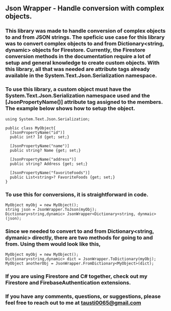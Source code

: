 ## Json Wrapper - Handle conversion with complex objects.
### This library was made to handle conversion of complex objects to and from JSON strings.  The speficic use case for this library was to convert complex objects to and from Dictionary<string, dynamic> objects for Firestore.  Currently, the Firestore conversion methods in the documentation require a lot of setup and general knowledge to create custom objects.  With this library, all that was needed are attribute tags already available in the System.Text.Json.Serialization namespace.
### To use this library, a custom object must have the System.Text.Json.Serialization namespace used and the [JsonPropertyName()] attribute tag assigned to the members.  The example below shows how to setup the object.
```
using System.Text.Json.Serialization;

public class MyObject{
  [JsonPropertyName("id")]
  public int? Id {get; set;}
  
  [JsonPropertyName("name")]
  public string? Name {get; set;}
  
  [JsonPropertyName("address")]
  public string? Address {get; set;}
  
  [JsonPropertyName("favoriteFoods")]
  public List<string>? FavoriteFoods {get; set;}
}
```
### To use this for conversions, it is straightforward in code.
```
MyObject myObj = new MyObject();
string json = JsonWrapper.ToJson(myObj);
Dictionary<string,dynamic> JsonWrapper<Dictionary<string, dynmaic>(json);
```

### Since we needed to convert to and from Dictionary<string, dymanic> directly, there are two methods for going to and from.  Using them would look like this,
```
MyObject myObj = new MyObject();
Dictionary<string,dynamic> dict = JsonWrapper.ToDictionary(myObj);
MyObject anotherObj = JsonWrapper.FromDictionary<MyObject>(dict);
```
### If you are using Firestore and C# together, check out my Firestore and FirebaseAuthentication extensions.
### If you have any comments, questions, or suggestions, please feel free to reach out to me at tausti0065@gmail.com
